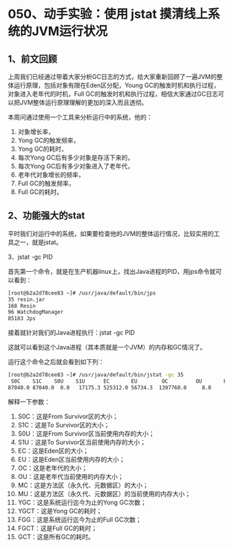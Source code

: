 # 050、动手实验：使用 jstat 摸清线上系统的JVM运行状况

## 1、前文回顾

上周我们已经通过带着大家分析GC日志的方式，给大家重新回顾了一遍JVM的整体运行原理，包括对象有限在Eden区分配，Young GC的触发时机和执行过程，对象进入老年代的时机，Full GC的触发时机和执行过程，相信大家通过GC日志可以把JVM整体运行原理理解的更加的深入而且透彻。

本周问通过使用一个工具来分析运行中的系统，他的：

1. 对象增长率，
2. Yong GC的触发频率，
3. Yong GC的耗时，
4. 每次Yong GC后有多少对象是存活下来的，
5. 每次Yong GC后有多少对象进入了老年代，
6. 老年代对象增长的频率，
7. Full GC的触发频率，
8. Full GC的耗时。

## 2、功能强大的stat

平时我们对运行中的系统，如果要检查他的JVM的整体运行情况，比较实用的工具之一，就是jstat。

3、jstat -gc PID

首先第一个命令，就是在生产机器linux上，找出Java进程的PID，用jps命令就可以看到：

```bash
[root@b2a2d78cee83 ~]# /usr/java/default/bin/jps 
35 resin.jar
168 Resin
96 WatchdogManager
85183 Jps
```

接着就针对我们的Java进程执行：jstat -gc PID

这就可以看到这个Java进程（其本质就是一个JVM）的内存和GC情况了。

运行这个命令之后就会看到如下列：

```bash
[root@b2a2d78cee83 ~]# /usr/java/default/bin/jstat -gc 35                                                                            
 S0C    S1C    S0U    S1U      EC       EU        OC         OU       PC     PU    YGC     YGCT    FGC    FGCT     GCT   
87040.0 87040.0  0.0   17175.3 525312.0 56734.3  1397760.0     8.0     21504.0 13246.4      1    0.241   0      0.000    0.241
```

解释一下参数：

1. S0C：这是From Survivor区的大小；
2. S1C：这是To Survivor区的大小；
3. S0U：这是From Survivor区当前使用内存的大小；
4. S1U：这是To Survivor区当前使用内存的大小；
5. EC：这是Eden区的大小；
6. EU：这是Eden区当前使用内存的大小；
7. OC：这是老年代的大小；
8. OU：这是老年代当前使用的内存大小；
9. MC：这是方法区（永久代、元数据区）的大小；
10. MU：这是方法区（永久代、元数据区）的当前使用的内存大小；
11. YGC：这是系统运行迄今为止的Yong GC次数；
12. YGCT：这是Yong GC的耗时；
13. FGG：这是系统运行迄今为止的Full GC次数；
14. FGCT：这是Full GC的耗时；
15. GCT：这是所有GC的耗时。